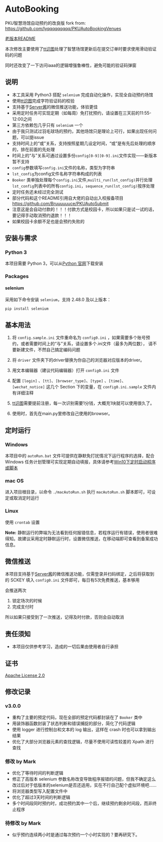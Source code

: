 # AutoBooking

PKU智慧场馆自动预约的改良版 fork from: https://github.com/lyqqqqqqqqq/PKUAutoBookingVenues

[老版本README](./archive/README.md)

本次修改主要使用了[tt识图](http://www.ttshitu.com/)处理了智慧场馆更新后在提交订单时要求使用滑动验证码的问题

同时还改变了一下访问iaaa的逻辑增强鲁棒性，避免可能的验证码弹窗


## 说明

- 本工具采用 Python3 搭配 `selenium` 完成自动化操作，实现全自动预约场馆
- 使用[tt识图](http://www.ttshitu.com/)完成字符验证码的校验
- 支持基于[Server酱](https://sct.ftqq.com/)的微信推送功能，体验更佳
- 采用定时任务可实现定期（如每周）免打扰预约，请设置在三天前的11:55-12:00之间
- 第三方依赖包几乎只有 `selenium` 一个
- 由于我只测试过羽毛球场的预约，其他场馆只是理论上可行，如果出现任何问题，可以提issue
- 支持时间上的“或”关系，支持按照星期几设定时间，“或”是有先后处理的顺序的，排在前面的先处理
- 时间上的“与”关系可通过设置多份`config[0-9][0-9].ini`文件实现——新版本暂不支持
- `config`参数填写`config.ini`文件的名称，类型为字符串
- `lst_config`为config文件名称字符串构成的列表
- `Booker` 类单独处理每个`config.ini`文件,`muilti_run(lst_config)`并行处理`lst_config`列表中的所有`config.ini`，`sequence_run(lst_config)`按序处理
- 定时任务还未经过完全测试
- 部分代码和这个README引用自大佬的自动出入校报备项目 https://github.com/Bruuuuuuce/PKUAutoSubmit
- 注意这是会自动付款的！！！付款方式是校园卡，所以如果只是试一试的话，要记得手动取消预约退款！！！
- 如果校园卡余额不足也是会预约失败的


## 安装与需求

### Python 3

本项目需要 Python 3，可以从[Python 官网](https://www.python.org/)下载安装

### Packages

#### selenium

采用如下命令安装 `selenium`，支持 2.48.0 及以上版本：

```python
pip install selenium
```

## 基本用法

1. 将 `config.sample.ini` 文件重命名为 `config0.ini` ，如果需要多个账号预约，或者需要时间上的“与”关系，请设置多个.ini文件（最多为两位数），
   请不要新建文件，不然自己搞定编码问题

2. 将 `driver` 文件夹下的driver替换为你自己的浏览器对应版本的driver。

3. 用文本编辑器（建议代码编辑器）打开 `config0.ini` 文件

4. 配置 `[login]` 、`[tt]`、`[browser_type]`、`[type]` 、`[time]`、`[wechat_notice]` 这几个 Section 下的变量，在 `config0.ini.sample` 文件内有详细注释

5. [tt识图](http://www.ttshitu.com/)需要提前注册，每一次识别需要1分钱，大概充1块就可以使用很久了。

6. 使用时，首先在main.py里修改自己使用的browser。

## 定时运行

### Windows

本项目中的 `autoRun.bat` 文件可提供在静默免打扰情况下运行程序的选择，配合 Windows 任务计划管理可实现定期自动填报，具体请参考[Win10下定时启动程序或脚本](https://blog.csdn.net/xielifu/article/details/81016220)

### mac OS

进入项目根目录，以命令 `./macAutoRun.sh` 执行 `macAutoRun.sh` 脚本即可，可设定或取消定时运行

### Linux

使用 `crontab` 设置

**Note:** 静默运行的弊端为无法看到任何报错信息，若程序运行有错误，使用者很难得知。故建议采用定时静默运行时，设置微信推送，在移动端即可查看到备案成功信息。

## 微信推送

本项目支持基于[Server酱](https://sct.ftqq.com/)的微信推送功能，仅需登录并扫码绑定，之后将获取到的 SCKEY 填入 `config0.ini` 文件即可，每日有5次免费推送，基本够用

会推送两次

1. 锁定场次的时候
2. 完成支付时

所以如果只接受到了一次推送，记得及时付款，否则会自动取消

## 责任须知

- 本项目仅供参考学习，造成的一切后果由使用者自行承担

## 证书

[Apache License 2.0](https://github.com/yanyuandaxia/PKUAutoBookingVenues/blob/main/LICENSE)

## 修改记录

### v3.0.0

- 重构了主要的预定代码，现在全部的预定代码都封装在了 `Booker` 类中
- 用装饰器函数封装了状态判断和错误捕捉的部分，简化了代码逻辑
- 使用 logger 进行控制台和文本的 log 输出，这样在 crash 时也可以拿到输出结果
- 优化了大部分浏览器元素的查找逻辑，尽量不使用可读性较差的 Xpath 进行查找

### 修改 by Mark
- 优化了等待时间的判断逻辑
- 修正了高版本 selenium 参数名称改变导致程序报错的问题，但我不确定这么改过后对于低版本的selenium是否还适用，实在不行自己配个虚拟环境吧……
- 将浏览器类型写入配置文件中
- 优化了超过3天时间的判断逻辑
- 多个时间段同时预约时，成功预约其中一个后，继续预约剩余时间段，而非终止程序

### 待修改 by Mark
- 似乎预约连续两小时是通过每次预约一个小时实现的？要再研究下。